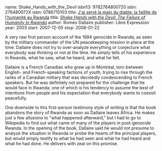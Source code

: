 name: Shake_Hands_with_the_Devil
isbn13: 9782764800720
isbn: 276480072X
isbn: 0786715103
title: [J'ai serr&eacute; la main du diable: la faillite de l'humanit&eacute; au Rwanda](http://www.amazon.ca/dp/276480072X)
title: [<i>Shake Hands with the Devil: The Failure of Humanity in Rwanda</i>](http://amzn.com/0786715103)
author: Rom&eacute;o Dallaire
publisher: Libre Expression
year: 2003
start: 2007-12-05
stop: 2008-01-22

A very raw first person account of the 1994 genocide in Rwanda,
as seen by the military commander of the UN peacekeeping mission
in place at the time.  Dallaire does not try to over-analyze
everything or conjecture what everybody was thinking or not at the
time.  He simply tells of his experience in Rwanda, what he saw,
what he heard, and what he felt.

Dallaire is a French Canadian who grew up in Montr&eacute;al,
torn between English- and French-speaking factions of youth, trying
to rise through the ranks of a Canadian military that was decidedly
condescending to French speakers.  But he was definitely not
prepared for the challenge that he would face in Rwanda; one of
which is his tendency to assume the best of intentions from people
and his expectation that everybody wants to coexist peacefully.

One downside to this first-person testimony style of writing is
that the book abandons the story of Rwanda as soon as Dallaire
leaves Africa.  He makes just a few allusions to "what happened
afterward," but I had to go to Wikipedia to find out what came of
many of the players in post-genocide Rwanda.  In the opening of the
book, Dallaire said he would not presume to analyze the situation
in Rwanda or probe the hearts of the principal players, but would
simply testify to what he had seen and what he had heard and what
he had done.  He delivers with zeal on this promise.
